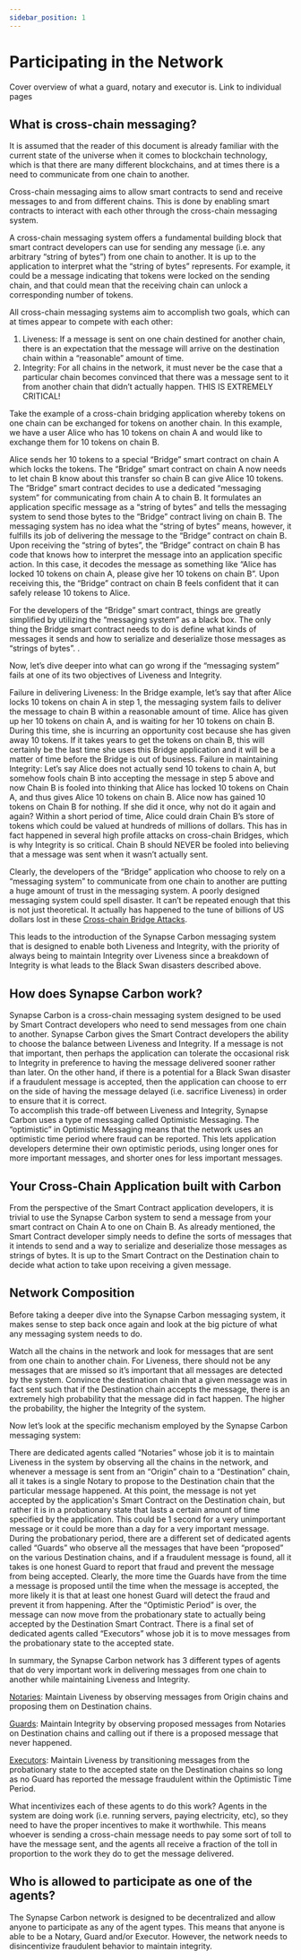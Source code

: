 ```yaml
---
sidebar_position: 1
---
```


# Participating in the Network

Cover overview of what a guard, notary and executor is. Link to individual pages

## What is cross-chain messaging?

It is assumed that the reader of this document is already familiar with the current state of the universe when it comes to blockchain technology, which is that there are many different blockchains, and at times there is a need to communicate from one chain to another.

Cross-chain messaging aims to allow smart contracts to send and receive messages to and from different chains. This is done by enabling smart contracts to interact with each other through the cross-chain messaging system.

A cross-chain messaging system offers a fundamental building block that smart contract developers can use for sending any message (i.e. any arbitrary “string of bytes”) from one chain to another. It is up to the application to interpret what the “string of bytes” represents. For example, it could be a message indicating that tokens were locked on the sending chain, and that could mean that the receiving chain can unlock a corresponding number of tokens.

All cross-chain messaging systems aim to accomplish two goals, which can at times appear to compete with each other:

1. Liveness: If a message is sent on one chain destined for another chain, there is an expectation that the message will arrive on the destination chain within a “reasonable” amount of time.
2. Integrity: For all chains in the network, it must never be the case that a particular chain becomes convinced that there was a message sent to it from another chain that didn’t actually happen. THIS IS EXTREMELY CRITICAL!

Take the example of a cross-chain bridging application whereby tokens on one chain can be exchanged for tokens on another chain. In this example, we have a user Alice who has 10 tokens on chain A and would like to exchange them for 10 tokens on chain B.

Alice sends her 10 tokens to a special “Bridge” smart contract on chain A which locks the tokens.
The “Bridge” smart contract on chain A now needs to let chain B know about this transfer so chain B can give Alice 10 tokens.
The “Bridge” smart contract decides to use a dedicated “messaging system” for communicating from chain A to chain B. It formulates an application specific message as a “string of bytes” and tells the messaging system to send those bytes to the “Bridge” contract living on chain B.
The messaging system has no idea what the “string of bytes” means, however, it fulfills its job of delivering the message to the “Bridge” contract on chain B.
Upon receiving the “string of bytes”, the “Bridge” contract on chain B has code that knows how to interpret the message into an application specific action. In this case, it decodes the message as something like “Alice has locked 10 tokens on chain A, please give her 10 tokens on chain B”. Upon receiving this, the “Bridge” contract on chain B feels confident that it can safely release 10 tokens to Alice.

For the developers of the “Bridge” smart contract, things are greatly simplified by utilizing the “messaging system” as a black box. The only thing the Bridge smart contract needs to do is define what kinds of messages it sends and how to serialize and deserialize those messages as “strings of bytes”. .

Now, let’s dive deeper into what can go wrong if the “messaging system” fails at one of its two objectives of Liveness and Integrity.

Failure in delivering Liveness: In the Bridge example, let’s say that after Alice locks 10 tokens on chain A in step 1, the messaging system fails to deliver the message to chain B within a reasonable amount of time. Alice has given up her 10 tokens on chain A, and is waiting for her 10 tokens on chain B. During this time, she is incurring an opportunity cost because she has given away 10 tokens. If it takes years to get the tokens on chain B, this will certainly be the last time she uses this Bridge application and it will be a matter of time before the Bridge is out of business.
Failure in maintaining Integrity: Let’s say Alice does not actually send 10 tokens to chain A, but somehow fools chain B into accepting the message in step 5 above and now Chain B is fooled into thinking that Alice has locked 10 tokens on Chain A, and thus gives Alice 10 tokens on chain B. Alice now has gained 10 tokens on Chain B for nothing. If she did it once, why not do it again and again? Within a short period of time, Alice could drain Chain B’s store of tokens which could be valued at hundreds of millions of dollars. This has in fact happened in several high profile attacks on cross-chain Bridges, which is why Integrity is so critical. Chain B should NEVER be fooled into believing that a message was sent when it wasn’t actually sent.

Clearly, the developers of the “Bridge” application who choose to rely on a “messaging system” to communicate from one chain to another are putting a huge amount of trust in the messaging system. A poorly designed messaging system could spell disaster. It can’t be repeated enough that this is not just theoretical. It actually has happened to the tune of billions of US dollars lost in these [Cross-chain Bridge Attacks](https://www.coindesk.com/layer2/2022/10/14/blockchain-bridges-keep-getting-attacked-heres-how-to-prevent-it/).

This leads to the introduction of the Synapse Carbon messaging system that is designed to enable both Liveness and Integrity, with the priority of always being to maintain Integrity over Liveness since a breakdown of Integrity is what leads to the Black Swan disasters described above.

## How does Synapse Carbon work?

Synapse Carbon is a cross-chain messaging system designed to be used by Smart Contract developers who need to send messages from one chain to another. Synapse Carbon gives the Smart Contract developers the ability to choose the balance between Liveness and Integrity. If a message is not that important, then perhaps the application can tolerate the occasional risk to Integrity in preference to having the message delivered sooner rather than later. On the other hand, if there is a potential for a Black Swan disaster if a fraudulent message is accepted, then the application can choose to err on the side of having the message delayed (i.e. sacrifice Liveness) in order to ensure that it is correct.
<br/>
To accomplish this trade-off between Liveness and Integrity, Synapse Carbon uses a type of messaging called Optimistic Messaging. The “optimistic” in Optimistic Messaging means that the network uses an optimistic time period where fraud can be reported. This lets application developers determine their own optimistic periods, using longer ones for more important messages, and shorter ones for less important messages.

## Your Cross-Chain Application built with Carbon

From the perspective of the Smart Contract application developers, it is trivial to use the Synapse Carbon system to send a message from your smart contract on Chain A to one on Chain B. As already mentioned, the Smart Contract developer simply needs to define the sorts of messages that it intends to send and a way to serialize and deserialize those messages as strings of bytes. It is up to the Smart Contract on the Destination chain to decide what action to take upon receiving a given message.

## Network Composition

Before taking a deeper dive into the Synapse Carbon messaging system, it makes sense to step back once again and look at the big picture of what any messaging system needs to do.

Watch all the chains in the network and look for messages that are sent from one chain to another chain. For Liveness, there should not be any messages that are missed so it’s important that all messages are detected by the system.
Convince the destination chain that a given message was in fact sent such that if the Destination chain accepts the message, there is an extremely high probability that the message did in fact happen. The higher the probability, the higher the Integrity of the system.

Now let’s look at the specific mechanism employed by the Synapse Carbon messaging system:

There are dedicated agents called “Notaries” whose job it is to maintain Liveness in the system by observing all the chains in the network, and whenever a message is sent from an “Origin” chain to a “Destination” chain, all it takes is a single Notary to propose to the Destination chain that the particular message happened.
At this point, the message is not yet accepted by the application's Smart Contract on the Destination chain, but rather it is in a probationary state that lasts a certain amount of time specified by the application. This could be 1 second for a very unimportant message or it could be more than a day for a very important message.
During the probationary period, there are a different set of dedicated agents called “Guards” who observe all the messages that have been “proposed” on the various Destination chains, and if a fraudulent message is found, all it takes is one honest Guard to report that fraud and prevent the message from being accepted.
Clearly, the more time the Guards have from the time a message is proposed until the time when the message is accepted, the more likely it is that at least one honest Guard will detect the fraud and prevent it from happening.
After the “Optimistic Period” is over, the message can now move from the probationary state to actually being accepted by the Destination Smart Contract.
There is a final set of dedicated agents called “Executors” whose job it is to move messages from the probationary state to the accepted state.

In summary, the Synapse Carbon network has 3 different types of agents that do very important work in delivering messages from one chain to another while maintaining Liveness and Integrity.

[Notaries](notary): Maintain Liveness by observing messages from Origin chains and proposing them on Destination chains.

[Guards](guard): Maintain Integrity by observing proposed messages from Notaries on Destination chains and calling out if there is a proposed message that never happened.

[Executors](executor): Maintain Liveness by transitioning messages from the probationary state to the accepted state on the Destination chains so long as no Guard has reported the message fraudulent within the Optimistic Time Period.

What incentivizes each of these agents to do this work?
Agents in the system are doing work (i.e. running servers, paying electricity, etc), so they need to have the proper incentives to make it worthwhile. This means whoever is sending a cross-chain message needs to pay some sort of toll to have the message sent, and the agents all receive a fraction of the toll in proportion to the work they do to get the message delivered.

## Who is allowed to participate as one of the agents?

The Synapse Carbon network is designed to be decentralized and allow anyone to participate as any of the agent types. This means that anyone is able to be a Notary, Guard and/or Executor. However, the network needs to disincentivize fraudulent behavior to maintain integrity.
